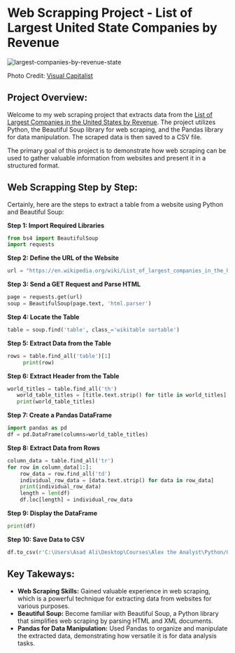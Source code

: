 # Web Scrapping Project - List of Largest United State Companies by Revenue

![largest-companies-by-revenue-state](https://github.com/Tayyaba-Abro/Web-Scrapping-Project-Python/assets/47588244/22f2ce7f-c157-46f1-84f0-492427469c94)

Photo Credit: [Visual Capitalist](https://github.com/Tayyaba-Abro/Web-Scrapping-Project-Python/assets/47588244/f74cdb5d-2c28-4dff-9f61-5901b4bafbf2)



## Project Overview:
Welcome to my web scraping project that extracts data from the [List of Largest Companies in the United States by Revenue](https://en.wikipedia.org/wiki/List_of_largest_companies_in_the_United_States_by_revenue). The project utilizes Python, the Beautiful Soup library for web scraping, and the Pandas library for data manipulation. The scraped data is then saved to a CSV file.

The primary goal of this project is to demonstrate how web scraping can be used to gather valuable information from websites and present it in a structured format.

## Web Scrapping Step by Step:

Certainly, here are the steps to extract a table from a website using Python and Beautiful Soup:

**Step 1: Import Required Libraries**
```python
from bs4 import BeautifulSoup
import requests
```

**Step 2: Define the URL of the Website**
```python
url = "https://en.wikipedia.org/wiki/List_of_largest_companies_in_the_United_States_by_revenue"
```

**Step 3: Send a GET Request and Parse HTML**
```python
page = requests.get(url)
soup = BeautifulSoup(page.text, 'html.parser')
```

**Step 4: Locate the Table**
```python
table = soup.find('table', class_='wikitable sortable')
```

**Step 5: Extract Data from the Table**
```python
rows = table.find_all('table')[1]
     print(row)
```

**Step 6: Extract Header from the Table**
```python
world_titles = table.find_all('th')
   world_table_titles = [title.text.strip() for title in world_titles]
   print(world_table_titles)
```

**Step 7: Create a Pandas DataFrame**
```python
import pandas as pd
df = pd.DataFrame(columns=world_table_titles)
```

**Step 8: Extract Data from Rows**
```python
column_data = table.find_all('tr')
for row in column_data[1:]:
    row_data = row.find_all('td')
    individual_row_data = [data.text.strip() for data in row_data]
    print(individual_row_data)
    length = len(df)
    df.loc[length] = individual_row_data
```

**Step 9: Display the DataFrame**
```python
print(df)
```

**Step 10: Save Data to CSV**
```python
df.to_csv(r'C:\Users\Asad Ali\Desktop\Courses\Alex the Analyst\Python/Companies.csv', 
```

## Key Takeways:
- **Web Scraping Skills:** Gained valuable experience in web scraping, which is a powerful technique for extracting data from websites for various purposes.
- **Beautiful Soup:** Become familiar with Beautiful Soup, a Python library that simplifies web scraping by parsing HTML and XML documents.
- **Pandas for Data Manipulation:** Used Pandas to organize and manipulate the extracted data, demonstrating how versatile it is for data analysis tasks.


